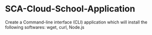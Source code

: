 # SCA-Cloud-School-Application
Create a Command-line interface (CLI) application which will install the following softwares: wget, curl, Node.js
